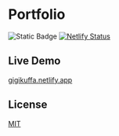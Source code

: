 # Portfolio

![Static Badge](https://img.shields.io/badge/live_demo-blue?link=https%3A%2F%2Fgigi-kuffa.netlify.app%2F)
[![Netlify Status](https://api.netlify.com/api/v1/badges/af650652-21b9-405a-b188-067e548b0129/deploy-status?branch=develop)](https://app.netlify.com/sites/gigikuffa/deploys)

## Live Demo

[gigikuffa.netlify.app](https://gigikuffa.netlify.app)

## License

[MIT](https://choosealicense.com/licenses/mit/)
